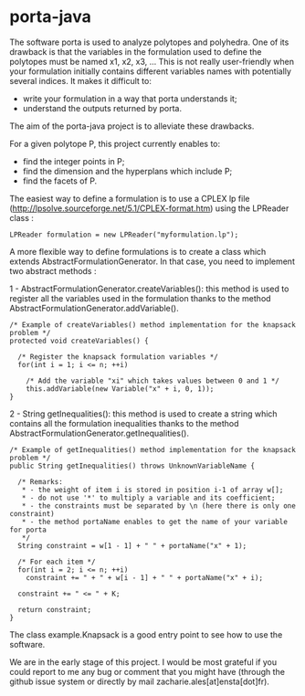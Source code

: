 # porta-java
The software porta is used to analyze polytopes and polyhedra. One of its drawback is that the variables in the formulation used to define the polytopes must be named x1, x2, x3, ... This is not really user-friendly when your formulation initially contains different variables names with potentially several indices. It makes it difficult to:
- write your formulation in a way that porta understands it;
- understand the outputs returned by porta.

The aim of the porta-java project is to alleviate these drawbacks.

For a given polytope P, this project currently enables to:
- find the integer points in P;
- find the dimension and the hyperplans which include P;
- find the facets of P.
 
The easiest way to define a formulation is to use a CPLEX lp file (http://lpsolve.sourceforge.net/5.1/CPLEX-format.htm) using the LPReader class :

	LPReader formulation = new LPReader("myformulation.lp");

A more flexible way to define formulations is to create a class which extends AbstractFormulationGenerator. In that case, you need to implement two abstract methods :

1 - AbstractFormulationGenerator.createVariables(): this method is used to register all the variables used in the formulation thanks to the method AbstractFormulationGenerator.addVariable().

	/* Example of createVariables() method implementation for the knapsack problem */
	protected void createVariables() {
		
	  /* Register the knapsack formulation variables */
	  for(int i = 1; i <= n; ++i)
    
	    /* Add the variable "xi" which takes values between 0 and 1 */
	    this.addVariable(new Variable("x" + i, 0, 1));
	}


2 - String getInequalities(): this method is used to create a string which contains all the formulation inequalities thanks to the method AbstractFormulationGenerator.getInequalities().

	/* Example of getInequalities() method implementation for the knapsack problem */
	public String getInequalities() throws UnknownVariableName {
	
	  /* Remarks: 
	   * - the weight of item i is stored in position i-1 of array w[];
	   * - do not use '*' to multiply a variable and its coefficient;
	   * - the constraints must be separated by \n (here there is only one constraint) 
	   * - the method portaName enables to get the name of your variable for porta
	   */
	  String constraint = w[1 - 1] + " " + portaName("x" + 1);
		
	  /* For each item */
	  for(int i = 2; i <= n; ++i)
	    constraint += " + " + w[i - 1] + " " + portaName("x" + i);
		
	  constraint += " <= " + K;
			
	  return constraint;
	}
  
  The class example.Knapsack is a good entry point to see how to use the software.
  
  We are in the early stage of this project. I would be most grateful if you could report to me any bug or comment that you might have (through the github issue system or directly by mail zacharie.ales[at]ensta[dot]fr).
